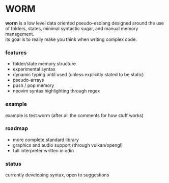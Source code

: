 # WORM
**worm** is a low level data oriented pseudo-esolang designed around the use of folders, states, minimal syntactic sugar, and manual memory management.  
its goal is to really make you think when writing complex code.
### features
- folder/state memory structure
- experimental syntax
- dynamic typing until used (unless explicitly stated to be static)
- pseudo-arrays
- push / pop memory
- neovim syntax highlighting through regex
### example
example is test.worm (after all the comments for how stuff works)
### roadmap
- more complete standard library
- graphics and audio support (through vulkan/opengl)
- full interpreter written in odin
### status
currently developing syntax, open to suggestions
